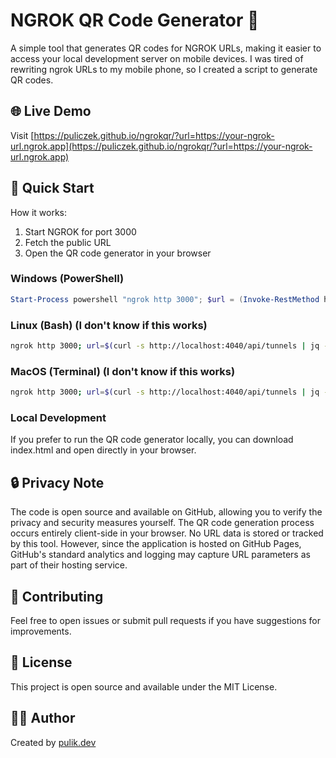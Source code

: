 # NGROK QR Code Generator 🔗

A simple tool that generates QR codes for NGROK URLs, making it easier to access your local development server on mobile devices.
I was tired of rewriting ngrok URLs to my mobile phone, so I created a script to generate QR codes.

## 🌐 Live Demo

Visit [https://puliczek.github.io/ngrokqr/?url=https://your-ngrok-url.ngrok.app](https://puliczek.github.io/ngrokqr/?url=https://your-ngrok-url.ngrok.app)

## 🚀 Quick Start

How it works:
1. Start NGROK for port 3000
2. Fetch the public URL
3. Open the QR code generator in your browser

### Windows (PowerShell)

```powershell
Start-Process powershell "ngrok http 3000"; $url = (Invoke-RestMethod http://localhost:4040/api/tunnels).tunnels[0].public_url; Start-Process "https://puliczek.github.io/ngrokqr/?url=$url"
```


### Linux (Bash) (I don't know if this works)

```bash
ngrok http 3000; url=$(curl -s http://localhost:4040/api/tunnels | jq -r '.tunnels[0].public_url'); xdg-open "https://puliczek.github.io/ngrokqr/?url=$url"
```

### MacOS (Terminal) (I don't know if this works)

```bash
ngrok http 3000; url=$(curl -s http://localhost:4040/api/tunnels | jq -r '.tunnels[0].public_url'); open "https://puliczek.github.io/ngrokqr/?url=$url"
```

### Local Development

If you prefer to run the QR code generator locally, you can download index.html and open directly in your browser.


## 🔒 Privacy Note

 The code is open source and available on GitHub, allowing you to verify the privacy and security measures yourself. The QR code generation process occurs entirely client-side in your browser. No URL data is stored or tracked by this tool. However, since the application is hosted on GitHub Pages, GitHub's standard analytics and logging may capture URL parameters as part of their hosting service.

## 🤝 Contributing

Feel free to open issues or submit pull requests if you have suggestions for improvements.

## 📝 License

This project is open source and available under the MIT License.

## 👨‍💻 Author

Created by [pulik.dev](https://www.pulik.dev)
